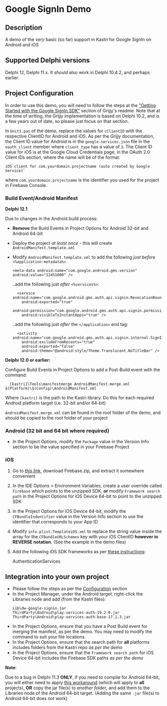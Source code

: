 # Google SignIn Demo

## Description

A demo of the _very_ basic (so far) support in Kastri for Google SignIn on Android and iOS

## Supported Delphi versions

Delphi 12, Delphi 11.x. It _should_ also work in Delphi 10.4.2, and perhaps earlier.

## Project Configuration

In order to use this demo, you will need to follow the steps at the ["Getting Started with the Google SignIn SDK"](https://github.com/grijjy/DelphiGoogleSignIn#getting-started-with-the-google-signin-sdk) section of Grijjy's readme. Note that at the time of writing, the Grijjy implementation is based on Delphi 10.2, and is a few years out of date, so please just focus on that section.

In `Unit1.pas` of the demo, replace the values for `cClientID` with the respective ClientID for Android and iOS. As per the Grijjy documentation, the Client ID value for Android is in the `google-services.json` file in the `oauth_client` member where `client_type` has a value of `3`. The Client ID value for iOS is at the Google Cloud Credentials page, in the OAuth 2.0 Client IDs section, where the name will be of the format:

```
iOS client for com.yourdomain.projectname (auto created by Google Service)`
```

where `com.yourdomain.projectname` is the identifier you used for the project in Firebase Console.

### Build Event/Android Manifest

**Delphi 12.1**

Due to changes in the Android build process:

* **Remove** the Build Events in Project Options for Android 32-bit and Android 64-bit 
* Deploy the project *at least once* - this will create `AndroidManifest.template.xml`
* Modify `AndroidManifest.template.xml` to add the following *just before* `<%application-metadata%>`

  ```
  <meta-data android:name="com.google.android.gms.version" android:value="12451000" />
  ```

  ..add the following just *after* `<%services%>`:

  ```
    <service android:name="com.google.android.gms.auth.api.signin.RevocationBoundService"
      android:exported="true"
      android:permission="com.google.android.gms.auth.api.signin.permission.REVOCATION_NOTIFICATION"
      android:visibleToInstantApps="true" />
  ```

  ..add the following just *after* the `</application>` end tag:

  ```
    <activity android:name="com.google.android.gms.auth.api.signin.internal.SignInHubActivity"
      android:excludeFromRecents="true"
      android:exported="false"
      android:theme="@android:style/Theme.Translucent.NoTitleBar" />
  ```

**Delphi 12.0 or earlier:**

Configure Build Events in Project Options to add a Post-Build event with the command:  

```
  [kastri]\Tools\manifestmerge AndroidManifest.merge.xml $(Platform)\$(Config)\AndroidManifest.xml
```  
Where `[kastri]` is the path to the Kastri library. Do this for each required Android platform target (i.e. 32-bit and/or 64-bit)

`AndroidManifest.merge.xml` can be found in the root folder of the demo, and should be copied to the root folder of your project

### Android (32 bit and 64 bit where required)

* In the Project Options, modify the `Package` value in the Version Info section to be the value specified in your Firebase Project

### iOS

1. Go to [this link](https://github.com/firebase/firebase-ios-sdk/releases/tag/v8.15.0), download Firebase.zip, and extract it somewhere convenient
2. In the IDE Options > Environment Variables, create a user override called `Firebase` which points to the unzipped SDK, **or** modify `Framework search path` in the Project Options for iOS Device 64-bit to point to the unzipped SDK
3. In the Project Options for iOS Device 64-bit, modify the `CFBundleIndentifier` value in the Version Info section to use the identifier that corresponds to your App ID
4. Modify `info.plist.TemplateiOS.xml` to replace the string value inside the array for the `CFBundleURLSchemes` key with your iOS ClientID **however in REVERSE notation**. (See the example in the demo files)
5. Add the following iOS SDK frameworks as per [these instructions](https://github.com/DelphiWorlds/HowTo/tree/main/Solutions/AddSDKFrameworks#readme):
   
   AuthenticationServices


## Integration into your own project

* Please follow the steps as per the [Configuration](#configuration) section
* In the Project Manager, under the Android target, right-click the Libraries node and add (from the Kastri files):
    ```
    Lib\dw-google-signin.jar
    ThirdParty\Android\play-services-auth-19.2.0.jar
    ThirdParty\Android\play-services-auth-base-17.1.3.jar
    ```
* In the Project Options, ensure that you have a Post Build event for merging the manifest, as per the demo. You may need to modify the command to suit your file locations.
* In the Project Options, ensure that the search path for **all** platforms includes folders from the Kastri repo _as per the demo_
* In the Project Options, ensure that the `Framework search path` for iOS Device 64-bit includes the Firebase SDK paths _as per the demo_

**Note**:

Due to a bug in Delphi 11.3 **ONLY**, if you need to compile for Android 64-bit, you will either need to apply [this workaround](https://docs.code-kungfu.com/books/hotfix-113-alexandria/page/fix-jar-libraries-added-to-android-64-bit-platform-target-are-not-compiled) (which will apply to **all** projects), **OR** copy the jar file(s) to _another folder_, and add them to the Libraries node of the Android 64-bit target. (Adding the same `.jar` file(s) to Android 64-bit does _not_ work)






